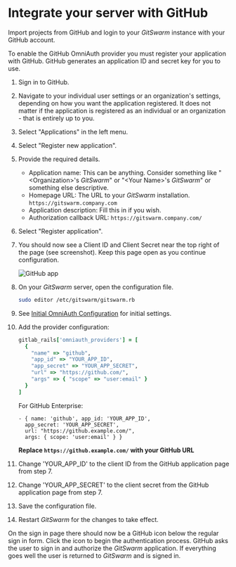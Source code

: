 # Integrate your server with GitHub

Import projects from GitHub and login to your $GitSwarm$ instance with
your GitHub account.

To enable the GitHub OmniAuth provider you must register your application
with GitHub. GitHub generates an application ID and secret key for you to
use.

1.  Sign in to GitHub.

1.  Navigate to your individual user settings or an organization's
    settings, depending on how you want the application registered. It does
    not matter if the application is registered as an individual or an
    organization - that is entirely up to you.

1.  Select "Applications" in the left menu.

1.  Select "Register new application".

1.  Provide the required details.
    - Application name: This can be anything. Consider something like
      "\<Organization\>'s $GitSwarm$" or "\<Your Name\>'s $GitSwarm$" or
      something else descriptive.
    - Homepage URL: The URL to your $GitSwarm$ installation.
      `https://gitswarm.company.com`
    - Application description: Fill this in if you wish.
    - Authorization callback URL: `https://gitswarm.company.com/`

1.  Select "Register application".

1.  You should now see a Client ID and Client Secret near the top right of
    the page (see screenshot). Keep this page open as you continue
    configuration.

    ![GitHub app](github_app.png)

1.  On your $GitSwarm$ server, open the configuration file.

    ```bash
    sudo editor /etc/gitswarm/gitswarm.rb
    ```

1.  See [Initial OmniAuth
    Configuration](omniauth.md#initial-omniauth-configuration) for initial
    settings.

1.  Add the provider configuration:

    ```ruby
    gitlab_rails['omniauth_providers'] = [
      {
        "name" => "github",
        "app_id" => "YOUR_APP_ID",
        "app_secret" => "YOUR_APP_SECRET",
        "url" => "https://github.com/",
        "args" => { "scope" => "user:email" }
      }
    ]
    ```

    For GitHub Enterprise:

    ```
    - { name: 'github', app_id: 'YOUR_APP_ID',
      app_secret: 'YOUR_APP_SECRET',
      url: "https://github.example.com/",
      args: { scope: 'user:email' } }
    ```

    __Replace `https://github.example.com/` with your GitHub URL__

1.  Change 'YOUR_APP_ID' to the client ID from the GitHub application page
    from step 7.

1.  Change 'YOUR_APP_SECRET' to the client secret from the GitHub
    application page  from step 7.

1.  Save the configuration file.

1.  Restart $GitSwarm$ for the changes to take effect.

On the sign in page there should now be a GitHub icon below the regular
sign in form. Click the icon to begin the authentication process. GitHub
asks the user to sign in and authorize the $GitSwarm$ application. If
everything goes well the user is returned to $GitSwarm$ and is signed in.

